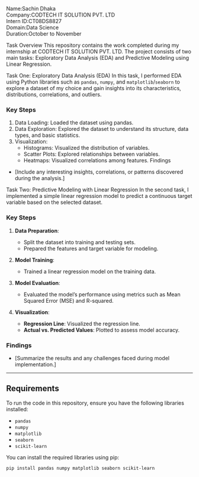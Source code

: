 Name:Sachin Dhaka  
Company:CODTECH IT SOLUTION PVT. LTD  
Intern ID:CT08DS8827  
Domain:Data Science  
Duration:October to November  

Task Overview
This repository contains the work completed during my internship at CODTECH IT SOLUTION PVT. LTD. The project consists of two main tasks: Exploratory Data Analysis (EDA) and Predictive Modeling using Linear Regression.

Task One: Exploratory Data Analysis (EDA)
In this task, I performed EDA using Python libraries such as `pandas`, `numpy`, and `matplotlib`/`seaborn` to explore a dataset of my choice and gain insights into its characteristics, distributions, correlations, and outliers.

### Key Steps
1. Data Loading: Loaded the dataset using pandas.
2. Data Exploration: Explored the dataset to understand its structure, data types, and basic statistics.
3. Visualization:
   - Histograms: Visualized the distribution of variables.
   - Scatter Plots: Explored relationships between variables.
   - Heatmaps: Visualized correlations among features.
Findings
- [Include any interesting insights, correlations, or patterns discovered during the analysis.]


Task Two: Predictive Modeling with Linear Regression
In the second task, I implemented a simple linear regression model to predict a continuous target variable based on the selected dataset.

### Key Steps
1. **Data Preparation**:
   - Split the dataset into training and testing sets.
   - Prepared the features and target variable for modeling.
  
2. **Model Training**: 
   - Trained a linear regression model on the training data.

3. **Model Evaluation**: 
   - Evaluated the model’s performance using metrics such as Mean Squared Error (MSE) and R-squared.

4. **Visualization**:
   - **Regression Line**: Visualized the regression line.
   - **Actual vs. Predicted Values**: Plotted to assess model accuracy.

### Findings
- [Summarize the results and any challenges faced during model implementation.]

---

## Requirements
To run the code in this repository, ensure you have the following libraries installed:
- `pandas`
- `numpy`
- `matplotlib`
- `seaborn`
- `scikit-learn`

You can install the required libraries using pip:
```bash
pip install pandas numpy matplotlib seaborn scikit-learn
